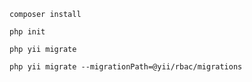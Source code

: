 ````
composer install 
````

````
php init 
````

````
php yii migrate
````

````
php yii migrate --migrationPath=@yii/rbac/migrations
````
